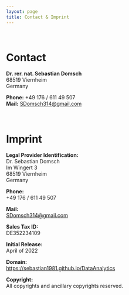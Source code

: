 ```yaml
---
layout: page
title: Contact & Imprint
---
```



&nbsp;
# **Contact**

**Dr. rer. nat. Sebastian Domsch**\
68519 Viernheim\
Germany

**Phone:** +49 176 / 611 49 507\
**Mail:** SDomsch314@gmail.com



&nbsp;


# **Imprint**

**Legal Provider Identification:**\
Dr. Sebastian Domsch\
Im Wingert 3\
68519 Viernheim\
Germany

**Phone:**\
+49 176 / 611 49 507

**Mail:**\
SDomsch314@gmail.com

**Sales Tax ID:**\
DE352234109

**Initial Release:**\
April of 2022

**Domain:**\
https://sebastian1981.github.io/DataAnalytics

**Copyright:**\
All copyrights and ancillary copyrights reserved.